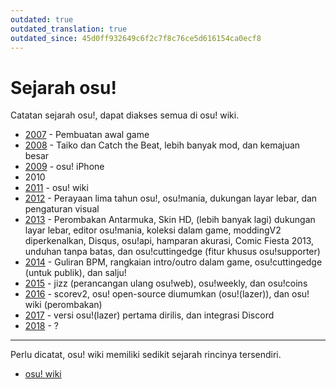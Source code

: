 ```yaml
---
outdated: true
outdated_translation: true
outdated_since: 45d0ff932649c6f2c7f8c76ce5d616154ca0ecf8
---
```


# Sejarah osu!

Catatan sejarah osu!, dapat diakses semua di osu! wiki.

- [2007](/wiki/History_of_osu!/2007) - Pembuatan awal game
- [2008](/wiki/History_of_osu!/2008) - Taiko dan Catch the Beat, lebih banyak mod, dan kemajuan besar
- [2009](/wiki/History_of_osu!/2009) - osu! iPhone
- 2010
- [2011](/wiki/History_of_osu!/2011) - osu! wiki
- [2012](/wiki/History_of_osu!/2012) - Perayaan lima tahun osu!, osu!mania, dukungan layar lebar, dan pengaturan visual
- [2013](/wiki/History_of_osu!/2013) - Perombakan Antarmuka, Skin HD, (lebih banyak lagi) dukungan layar lebar, editor osu!mania, koleksi dalam game, moddingV2 diperkenalkan, Disqus, osu!api, hamparan akurasi, Comic Fiesta 2013, unduhan tanpa batas, dan osu!cuttingedge (fitur khusus osu!supporter)
- [2014](/wiki/History_of_osu!/2014) - Guliran BPM, rangkaian intro/outro dalam game, osu!cuttingedge (untuk publik), dan salju!
- [2015](/wiki/History_of_osu!/2015) - jizz (perancangan ulang osu!web), osu!weekly, dan osu!coins
- [2016](/wiki/History_of_osu!/2016) - scorev2, osu! open-source diumumkan (osu!(lazer)), dan osu! wiki (perombakan)
- [2017](/wiki/History_of_osu!/2017) - versi osu!(lazer) pertama dirilis, dan integrasi Discord
- [2018](/wiki/History_of_osu!/2018) - ?

---

Perlu dicatat, osu! wiki memiliki sedikit sejarah rincinya tersendiri.

- [osu! wiki](/wiki/History_of_osu!/osu!_wiki)
